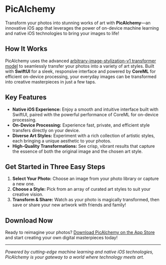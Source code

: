 # PicAlchemy

Transform your photos into stunning works of art with **PicAlchemy**—an innovative iOS app that leverages the power of on-device machine learning and native iOS technologies to bring your images to life!

## How It Works

PicAlchemy uses the advanced [arbitrary-image-stylization-v1 transformer model](https://www.kaggle.com/models/google/arbitrary-image-stylization-v1) to seamlessly transfer your photos into a variety of art styles. Built with **SwiftUI** for a sleek, responsive interface and powered by **CoreML** for efficient on-device processing, your everyday images can be transformed into creative masterpieces in just a few taps.

## Key Features

- **Native iOS Experience:** Enjoy a smooth and intuitive interface built with SwiftUI, paired with the powerful performance of CoreML for on-device processing.
- **On-Device Processing:** Experience fast, private, and efficient style transfers directly on your device.
- **Diverse Art Styles:** Experiment with a rich collection of artistic styles, each bringing a unique aesthetic to your photos.
- **High-Quality Transformations:** See crisp, vibrant results that capture the essence of both the original image and the chosen art style.

## Get Started in Three Easy Steps

1. **Select Your Photo:** Choose an image from your photo library or capture a new one.
2. **Choose a Style:** Pick from an array of curated art styles to suit your creative vision.
3. **Transform & Share:** Watch as your photo is magically transformed, then save or share your new artwork with friends and family!

## Download Now

Ready to reimagine your photos? [Download PicAlchemy on the App Store](https://apps.apple.com/us/app/picalchemy/id6741768666) and start creating your own digital masterpieces today!

---

*Powered by cutting-edge machine learning and native iOS technologies, PicAlchemy is your gateway to a world where technology meets art.*
